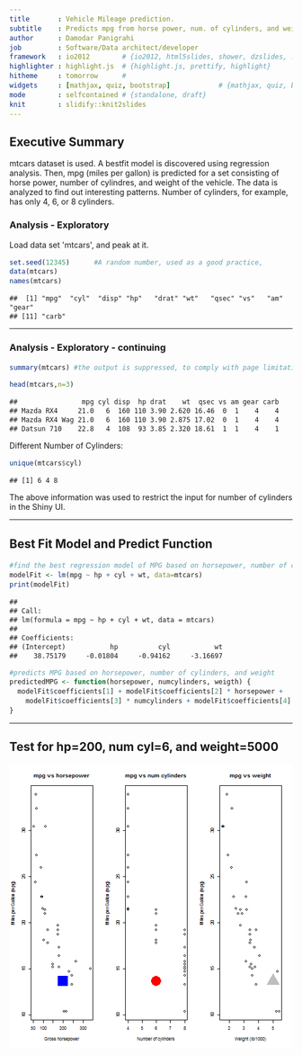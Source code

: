 ```yaml
---
title       : Vehicle Mileage prediction.
subtitle    : Predicts mpg from horse power, num. of cylinders, and weight.
author      : Damodar Panigrahi
job         : Software/Data architect/developer
framework   : io2012        # {io2012, html5slides, shower, dzslides, ...}
highlighter : highlight.js  # {highlight.js, prettify, highlight}
hitheme     : tomorrow      # 
widgets     : [mathjax, quiz, bootstrap]            # {mathjax, quiz, bootstrap}
mode        : selfcontained # {standalone, draft}
knit        : slidify::knit2slides
---
```


## Executive Summary
mtcars dataset is used. A bestfit model is discovered using regression analysis. Then, mpg (miles per gallon) is predicted for a set consisting of horse power, number of cylindres, and weight of the vehicle. The data is analyzed to find out interesting patterns. Number of cylinders, for example, has only 4, 6, or 8 cylinders.  

### Analysis - Exploratory 
Load data set 'mtcars', and peak at it.

```r
set.seed(12345)      #A random number, used as a good practice, 
data(mtcars)
names(mtcars)
```

```
##  [1] "mpg"  "cyl"  "disp" "hp"   "drat" "wt"   "qsec" "vs"   "am"   "gear"
## [11] "carb"
```

--- 
### Analysis - Exploratory - continuing

```r
summary(mtcars) #the output is suppressed, to comply with page limitations
```

```r
head(mtcars,n=3)
```

```
##                mpg cyl disp  hp drat    wt  qsec vs am gear carb
## Mazda RX4     21.0   6  160 110 3.90 2.620 16.46  0  1    4    4
## Mazda RX4 Wag 21.0   6  160 110 3.90 2.875 17.02  0  1    4    4
## Datsun 710    22.8   4  108  93 3.85 2.320 18.61  1  1    4    1
```
Different Number of Cylinders:

```r
unique(mtcars$cyl)
```

```
## [1] 6 4 8
```
The above information was used to restrict the input for number of cylinders in the Shiny UI. 

---
## Best Fit Model and Predict Function

```r
#find the best regression model of MPG based on horsepower, number of cylinders, and weight
modelFit <- lm(mpg ~ hp + cyl + wt, data=mtcars)
print(modelFit)
```

```
## 
## Call:
## lm(formula = mpg ~ hp + cyl + wt, data = mtcars)
## 
## Coefficients:
## (Intercept)           hp          cyl           wt  
##    38.75179     -0.01804     -0.94162     -3.16697
```

```r
#predicts MPG based on horsepower, number of cylinders, and weight
predictedMPG <- function(horsepower, numcylinders, weigth) {
  modelFit$coefficients[1] + modelFit$coefficients[2] * horsepower + 
    modelFit$coefficients[3] * numcylinders + modelFit$coefficients[4] * weigth
}
```

---
## Test for hp=200, num cyl=6, and weight=5000

![plot of chunk unnamed-chunk-6](assets/fig/unnamed-chunk-6-1.png)
